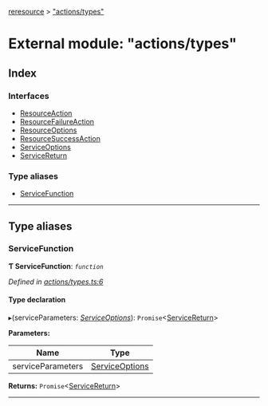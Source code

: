 [reresource](../README.md) > ["actions/types"](../modules/_actions_types_.md)

# External module: "actions/types"

## Index

### Interfaces

* [ResourceAction](../interfaces/_actions_types_.resourceaction.md)
* [ResourceFailureAction](../interfaces/_actions_types_.resourcefailureaction.md)
* [ResourceOptions](../interfaces/_actions_types_.resourceoptions.md)
* [ResourceSuccessAction](../interfaces/_actions_types_.resourcesuccessaction.md)
* [ServiceOptions](../interfaces/_actions_types_.serviceoptions.md)
* [ServiceReturn](../interfaces/_actions_types_.servicereturn.md)

### Type aliases

* [ServiceFunction](_actions_types_.md#servicefunction)

---

## Type aliases

<a id="servicefunction"></a>

###  ServiceFunction

**Ƭ ServiceFunction**: *`function`*

*Defined in [actions/types.ts:6](https://github.com/rcelha/reresource/blob/2e19365/src/actions/types.ts#L6)*

#### Type declaration
▸(serviceParameters: *[ServiceOptions](../interfaces/_actions_types_.serviceoptions.md)*): `Promise`<[ServiceReturn](../interfaces/_actions_types_.servicereturn.md)>

**Parameters:**

| Name | Type |
| ------ | ------ |
| serviceParameters | [ServiceOptions](../interfaces/_actions_types_.serviceoptions.md) |

**Returns:** `Promise`<[ServiceReturn](../interfaces/_actions_types_.servicereturn.md)>

___

